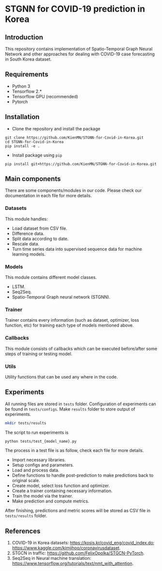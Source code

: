 # STGNN for COVID-19 prediction in Korea

## Introduction
This repository contains implementation of Spatio-Temporal Graph Neural Network and other approaches for dealing with COVID-19 case forecasting in South Korea dataset.

## Requirements

- Python 3
- Tensorflow 2.*
- Tensorflow GPU (recommended)
- Pytorch

## Installation
- Clone the repository and install the package
```
git clone https://github.com/KienMN/STGNN-for-Covid-in-Korea.git
cd STGNN-for-Covid-in-Korea
pip install -e .
```
- Install package using `pip`
```
pip install git+https://github.com/KienMN/STGNN-for-Covid-in-Korea.git
```

## Main components
There are some components/modules in our code. Please check our documentation in each file for more details.
### Datasets
This module handles:
- Load dataset from CSV file.
- Difference data.
- Split data according to date.
- Rescale data.
- Turn time series data into supervised sequence data for machine learning models.

### Models
This module contains different model classes.
- LSTM.
- Seq2Seq.
- Spatio-Temporal Graph neural network (STGNN).

### Trainer
Trainer contains every information (such as dataset, optimizer, loss function, etc) for training each type of models mentioned above.

### Callbacks
This module consists of callbacks which can be executed before/after some steps of training or testing model.

### Utils
Utility functions that can be used any where in the code.

## Experiments
All running files are stored in `tests` folder. Configuration of experiments can be found in `tests/configs`. Make `results` folder to store output of experiments.
```bash
mkdir tests/results
```
The script to run experiments is
```bash
python tests/test_{model_name}.py
```
The process in a test file is as follow, check each file for more details.
- Import necessary libraries.
- Setup configs and parameters.
- Load and process data.
- Define functions to handle post-prediction to make predictions back to original scale.
- Create model, select loss function and optimizer.
- Create a trainer containing necessary information.
- Train the model via the trainer.
- Make prediction and compute metrics.

After finishing, predictions and metric scores will be stored as CSV file in `tests/results` folder.

## References
1. COVID-19 in Korea datasets: https://kosis.kr/covid_eng/covid_index.do; https://www.kaggle.com/kimjihoo/coronavirusdataset.
2. STGCN in traffic: https://github.com/FelixOpolka/STGCN-PyTorch.
3. Seq2Seq in Neural machine translation: https://www.tensorflow.org/tutorials/text/nmt_with_attention.